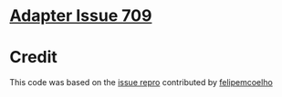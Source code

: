 # [Adapter Issue 709](https://github.com/nunit/nunit3-vs-adapter/issues/709)

# Credit
This code was based on the [issue repro](https://github.com/felipemcoelho/nunit_error) contributed by [felipemcoelho](https://github.com/felipemcoelho)


